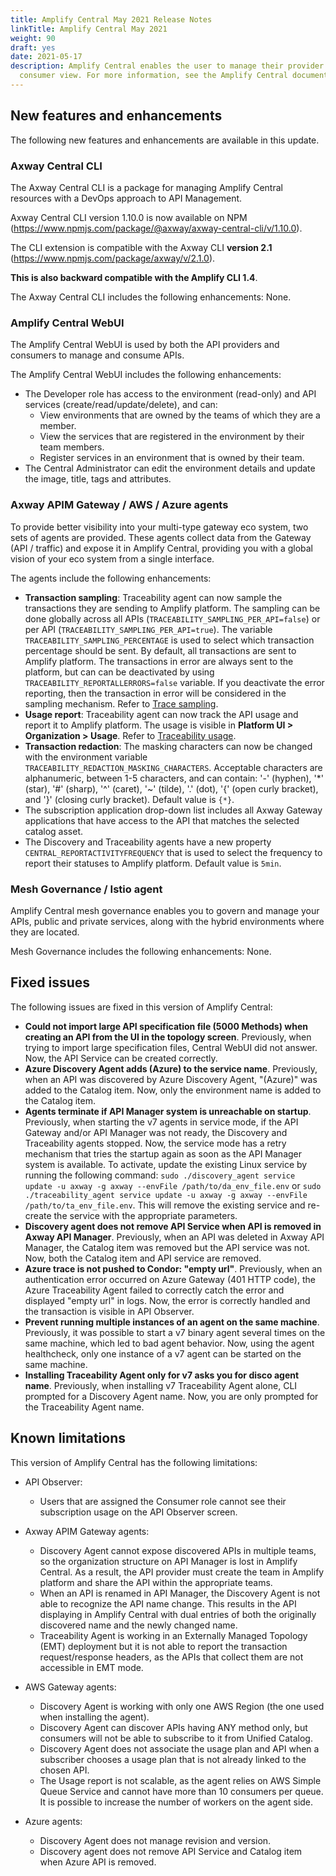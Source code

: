 ```yaml
---
title: Amplify Central May 2021 Release Notes
linkTitle: Amplify Central May 2021
weight: 90
draft: yes
date: 2021-05-17
description: Amplify Central enables the user to manage their provider /
  consumer view. For more information, see the Amplify Central documentation.
---
```

## New features and enhancements

The following new features and enhancements are available in this update.

### Axway Central CLI

The Axway Central CLI is a package for managing Amplify Central resources with a DevOps approach to API Management.

Axway Central CLI version 1.10.0 is now available on NPM (<https://www.npmjs.com/package/@axway/axway-central-cli/v/1.10.0>).

The CLI extension is compatible with the Axway CLI **version 2.1** (<https://www.npmjs.com/package/axway/v/2.1.0>).

**This is also backward compatible with the Amplify CLI 1.4**.

The Axway Central CLI includes the following enhancements: None.

### Amplify Central WebUI

The Amplify Central WebUI is used by both the API providers and consumers to manage and consume APIs.

The Amplify Central WebUI includes the following enhancements:  

* The Developer role has access to the environment (read-only) and API services (create/read/update/delete), and can:
    * View environments that are owned by the teams of which they are a member.
    * View the services that are registered in the environment by their team members.
    * Register services in an environment that is owned by their team.
* The Central Administrator can edit the environment details and update the image, title, tags and attributes.

### Axway APIM Gateway / AWS / Azure agents

To provide better visibility into your multi-type gateway eco system, two sets of agents are provided. These agents collect data from the Gateway (API / traffic) and expose it in Amplify Central, providing you with a global vision of your eco system from a single interface.

The agents include the following enhancements:

* **Transaction sampling**: Traceability agent can now sample the transactions they are sending to Amplify platform. The sampling can be done globally across all APIs (`TRACEABILITY_SAMPLING_PER_API=false`) or per API (`TRACEABILITY_SAMPLING_PER_API=true`). The variable `TRACEABILITY_SAMPLING_PERCENTAGE` is used to select which transaction percentage should be sent. By default, all transactions are sent to Amplify platform. The transactions in error are always sent to the platform, but can can be deactivated by using `TRACEABILITY_REPORTALLERRORS=false` variable. If you deactivate the error reporting, then the transaction in error will be considered in the sampling mechanism. Refer to [Trace sampling](/docs/connect_manage_environ/connected_agent_common_reference/trace_sampling).
* **Usage report**: Traceability agent can now track the API usage and report it to Amplify platform. The usage is visible in **Platform UI > Organization > Usage**. Refer to [Traceability usage](/docs/connect_manage_environ/connected_agent_common_reference/traceability_usage).
* **Transaction redaction**: The masking characters can now be changed with the environment variable `TRACEABILITY_REDACTION_MASKING_CHARACTERS`. Acceptable characters are alphanumeric, between 1-5 characters, and can contain: '-' (hyphen), '*' (star), '#' (sharp), '^' (caret), '~' (tilde), '.' (dot), '{' (open curly bracket), and '}' (closing curly bracket). Default value is `{*}`.
* The subscription application drop-down list includes all Axway Gateway applications that have access to the API that matches the selected catalog asset.
* The Discovery and Traceability agents have a new property `CENTRAL_REPORTACTIVITYFREQUENCY` that is used to select the frequency to report their statuses to Amplify platform. Default value is `5min`.

### Mesh Governance / Istio agent

Amplify Central mesh governance enables you to govern and manage your APIs, public and private services, along with the hybrid environments where they are located.

Mesh Governance includes the following enhancements: None.

## Fixed issues

The following issues are fixed in this version of Amplify Central:

* **Could not import large API specification file (5000 Methods) when creating an API from the UI in the topology screen**. Previously, when trying to import large specification files, Central WebUI did not answer. Now, the API Service can be created correctly.
* **Azure Discovery Agent adds (Azure) to the service name**. Previously, when an API was discovered by Azure Discovery Agent, "(Azure)" was added to the Catalog item. Now, only the environment name is added to the Catalog item.
* **Agents terminate if API Manager system is unreachable on startup**. Previously, when starting the v7 agents in service mode, if the API Gateway and/or API Manager was not ready, the Discovery and Traceability agents stopped. Now, the service mode has a retry mechanism that tries the startup again as soon as the API Manager system is available. To activate, update the existing Linux service by running the following command: `sudo ./discovery_agent service update -u axway -g axway --envFile /path/to/da_env_file.env` or `sudo ./traceability_agent service update -u axway -g axway --envFile /path/to/ta_env_file.env`. This will remove the existing service and re-create the service with the appropriate parameters.
* **Discovery agent does not remove API Service when API is removed in Axway API Manager**. Previously, when an API was deleted in Axway API Manager, the Catalog item was removed but the API service was not. Now, both the Catalog item and API service are removed.
* **Azure trace is not pushed to Condor: "empty url"**. Previously, when an authentication error occurred on Azure Gateway (401 HTTP code), the Azure Traceability Agent failed to correctly catch the error and displayed "empty url" in logs. Now, the error is correctly handled and the transaction is visible in API Observer.
* **Prevent running multiple instances of an agent on the same machine**. Previously, it was possible to start a v7 binary agent several times on the same machine, which led to bad agent behavior. Now, using the agent healthcheck, only one instance of a v7 agent can be started on the same machine.
* **Installing Traceability Agent only for v7 asks you for disco agent name**. Previously, when installing v7 Traceability Agent alone, CLI prompted for a Discovery Agent name. Now, you are only prompted for the Traceability Agent name.

## Known limitations

This version of Amplify Central has the following limitations:

* API Observer:

    * Users that are assigned the Consumer role cannot see their subscription usage on the API Observer screen.

* Axway APIM Gateway agents:

    * Discovery Agent cannot expose discovered APIs in multiple teams, so the organization structure on API Manager is lost in Amplify Central. As a result, the API provider must create the team in Amplify platform and share the API within the appropriate teams.
    * When an API is renamed in API Manager, the Discovery Agent is not able to recognize the API name change. This results in the API displaying in Amplify Central with dual entries of both the originally discovered name and the newly changed name.
    * Traceability Agent is working in an Externally Managed Topology (EMT) deployment but it is not able to report the transaction request/response headers, as the APIs that collect them are not accessible in EMT mode.

* AWS Gateway agents:

    * Discovery Agent is working with only one AWS Region (the one used when installing the agent).
    * Discovery Agent can discover APIs having ANY method only, but consumers will not be able to subscribe to it from Unified Catalog.
    * Discovery Agent does not associate the usage plan and API when a subscriber chooses a usage plan that is not already linked to the chosen API.
    * The Usage report is not scalable, as the agent relies on AWS Simple Queue Service and cannot have more than 10 consumers per queue. It is possible to increase the number of workers on the agent side.

* Azure agents:

    * Discovery Agent does not manage revision and version.
    * Discovery agent does not remove API Service and Catalog item when Azure API is removed.
